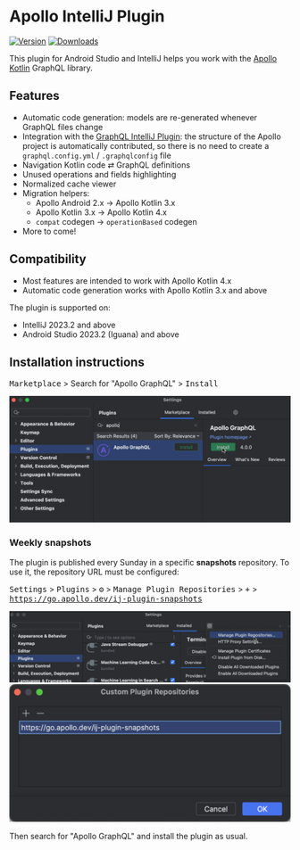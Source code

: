 # Apollo IntelliJ Plugin

[![Version](https://img.shields.io/jetbrains/plugin/v/20645.svg)](https://plugins.jetbrains.com/plugin/20645)
[![Downloads](https://img.shields.io/jetbrains/plugin/d/20645.svg)](https://plugins.jetbrains.com/plugin/20645)

<!-- Plugin description -->

This plugin for Android Studio and IntelliJ helps you work with the
[Apollo Kotlin](https://github.com/apollographql/apollo-kotlin) GraphQL library.

## Features
- Automatic code generation: models are re-generated whenever GraphQL files change
- Integration with the [GraphQL IntelliJ Plugin](https://plugins.jetbrains.com/plugin/8097-js-graphql): the structure of the Apollo project is automatically contributed, so there is no need to create a `graphql.config.yml` / `.graphqlconfig` file
- Navigation Kotlin code ⇄ GraphQL definitions
- Unused operations and fields highlighting
- Normalized cache viewer
- Migration helpers:
  - Apollo Android 2.x → Apollo Kotlin 3.x
  - Apollo Kotlin 3.x → Apollo Kotlin 4.x
  - `compat` codegen → `operationBased` codegen
- More to come!

## Compatibility

- Most features are intended to work with Apollo Kotlin 4.x
- Automatic code generation works with Apollo Kotlin 3.x and above

<!-- Plugin description end -->

The plugin is supported on:

- IntelliJ 2023.2 and above
- Android Studio 2023.2 (Iguana) and above

## Installation instructions

<kbd>Marketplace</kbd> > Search for "Apollo GraphQL" > <kbd>Install</kbd>

<img src="assets/instructions-3-search-and-install.png" width="600" />

### Weekly snapshots

The plugin is published every Sunday in a specific **snapshots** repository. To use it, the repository URL must be
configured:

<kbd>Settings</kbd> > <kbd>Plugins</kbd> > <kbd>⚙</kbd>️ > <kbd>Manage Plugin
Repositories</kbd> > <kbd>+</kbd> > <kbd>https://go.apollo.dev/ij-plugin-snapshots</kbd>

<img src="assets/instructions-1-manage-repositories.png" width="600" />

<img src="assets/instructions-2-add-repository.png" width="600" />

Then search for "Apollo GraphQL" and install the plugin as usual.
